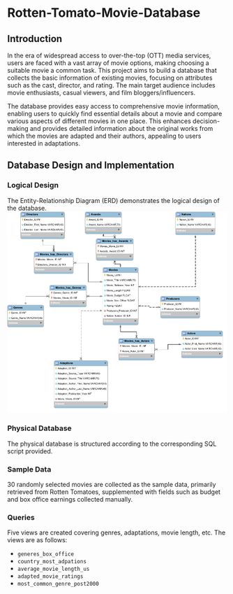 # Rotten-Tomato-Movie-Database

## Introduction
In the era of widespread access to over-the-top (OTT) media services, users are faced with a vast array of movie options, making choosing a suitable movie a common task. This project aims to build a database that collects the basic information of existing movies, focusing on attributes such as the cast, director, and rating. The main target audience includes movie enthusiasts, casual viewers, and film bloggers/influencers.

The database provides easy access to comprehensive movie information, enabling users to quickly find essential details about a movie and compare various aspects of different movies in one place. This enhances decision-making and provides detailed information about the original works from which the movies are adapted and their authors, appealing to users interested in adaptations.

## Database Design and Implementation

### Logical Design
The Entity-Relationship Diagram (ERD) demonstrates the logical design of the database.
![image info](./ERD.png)

### Physical Database
The physical database is structured according to the corresponding SQL script provided.

### Sample Data
30 randomly selected movies are collected as the sample data, primarily retrieved from Rotten Tomatoes, supplemented with fields such as budget and box office earnings collected manually.

### Queries
Five views are created covering genres, adaptations, movie length, etc. The views are as follows:
- `generes_box_office`
- `country_most_adpations`
- `average_movie_length_us`
- `adapted_movie_ratings`
- `most_common_genre_post2000`

